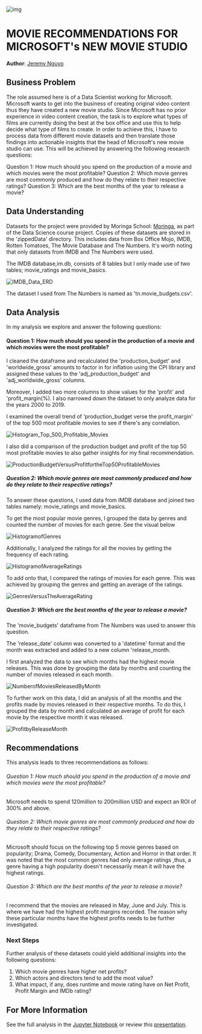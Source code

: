 ![img](./visualizations/microsoft.png)

# MOVIE RECOMMENDATIONS FOR MICROSOFT's NEW MOVIE STUDIO

**Author**: [Jeremy Nguyo](https://github.com/NguyoJer)

## Business Problem

The role assumed here is of a Data Scientist working for Microsoft. Microsoft wants to get into the business of creating original video content thus they have created a new movie studio. Since Microsoft has no prior experience in video content creation, the task is to explore what types of films are currently doing the best at the box office and use this to help decide what type of films to create. In order to achieve this, I have to process data from different movie datasets and then translate those findings into actionable insights that the head of Microsoft's new movie studio can use. This will be achieved by answering the following research questions:

Question 1: How much should you spend on the production of a movie and which movies were the most profitable?
Question 2: Which movie genres are most commonly produced and how do they relate to their respective ratings?
Question 3: Which are the best months of the year to release a movie?

## Data Understanding

Datasets for the project were provided by Moringa School: [Moringa](https://moringaschool.com/courses/data-science-course/), as part of the Data Science course project. Copies of these datasets are stored in the 'zippedData' directory.  This includes data from Box Office Mojo, IMDB, Rotten Tomatoes, The Movie Database and The Numbers. It's worth noting that only datasets from IMDB and The Numbers were used. 

The IMDB database,im.db, consists of 8 tables but I only made use of two tables; movie_ratings and movie_basics.

![IMDB_Data_ERD ](./visualizations/movie_data_erd.jpeg)

The dataset I used from The Numbers is named as 'tn.movie_budgets.csv'. 

## Data Analysis

In my analysis we explore and answer the following questions:

#### Question 1: How much should you spend in the production of a movie and which movies were the most profitable?

I cleaned the dataframe and recalculated the 'production_budget' and 'worldwide_gross' amounts to factor in for inflation using the CPI library and assigned these values to the 'adj_production_budget' and 'adj_worldwide_gross' columns.

Moreover, I added two more columns to show values for the 'profit' and 'profit_margin(%). I also narrowed down the dataset to only analyze data for the years 2000 to 2019. 

I examined the overall trend of 'production_budget verse the profit_margin' of the top 500 most profitable movies to see if there's any correlation.

![Histogram_Top_500_Profitable_Movies](./visualizations/Histogram_Top_500_Profitable_Movies.png)

I also did a comparison of the production budget and profit of the top 50 most profitable movies to also gather insights for my final recommendation.

![ProductionBudgetVersusProfitfortheTop50ProfitableMovies](./visualizations/ProductionBudgetVersusProfitfortheTop50ProfitableMovies.png)

##### Question 2: Which movie genres are most commonly produced and how do they relate to their respective ratings?

To answer these questions, I used data from IMDB database and joined two tables namely: movie_ratings and movie_basics. 

To get the most popular movie genres, I grouped the data by genres and counted the number of movies for each genre. See the visual below

![HistogramofGenres](./visualizations/HistogramofGenres.png)

Additionally, I analyzed the ratings for all the movies by getting the frequency of each rating.

![HistogramofAverageRatings](./visualizations/HistogramofAverageRatings.png)

To add onto that, I compared the ratings of movies for each genre. This was achieved by grouping the genres and getting an average of the ratings. 

![GenresVersusTheAverageRating](./visualizations/GenresVersusTheAverageRating.png)

##### Question 3: Which are the best months of the year to release a movie?

The 'movie_budgets' dataframe from The Numbers was used to answer this question.

The 'release_date' column was converted to a 'datetime' format and the month was extracted and added to a new column 'release_month. 

I first analyzed the data to see which months had the highest movie releases. This was done by grouping the data by months and counting the number of movies released in each month. 

![NumberofMoviesReleasedByMonth](./visualizations/NumberofMoviesReleasedByMonth.png)

To further work on this data, I did an analysis of all the months and the profits made by movies released in their respective months. To do this, I grouped the data by month and calculated an average of profit for each movie by the respective month it was released.

![ProfitbyReleaseMonth](./visualizations/ProfitbyReleaseMonth.png)

## Recommendations
This analysis leads to three recommendations as follows:

###### Question 1: How much should you spend in the production of a movie and which movies were the most profitable?
Microsoft needs to spend 120million to 200million USD and expect an ROI of 300% and above.

###### Question 2: Which movie genres are most commonly produced and how do they relate to their respective ratings?
Microsoft should focus on the following top 5 movie genres based on popularity; Drama, Comedy, Documentary, Action and Horror in that order. It was noted that  the most common genres had only average ratings ,thus, a genre having a high popularity doesn't necessarily mean it will have the highest ratings.

###### Question 3: Which are the best months of the year to release a movie?
I recommend that the movies are released in May, June and July. This is where we have had the highest profit margins recorded. The reason why these particular months have the highest profits needs to be further investigated.

### Next Steps

Further analysis of these datasets could yield additional insights into the following questions:

1. Which movie genres have higher net profits?
2. Which actors and directors tend to add the most value?
3. What impact, if any, does runtime and movie rating have on Net Profit, Profit Margin and IMDb rating?

## For More Information

See the full analysis in the [Jupyter Notebook](./student.ipynb) or review this [presentation](presentation.pdf).
